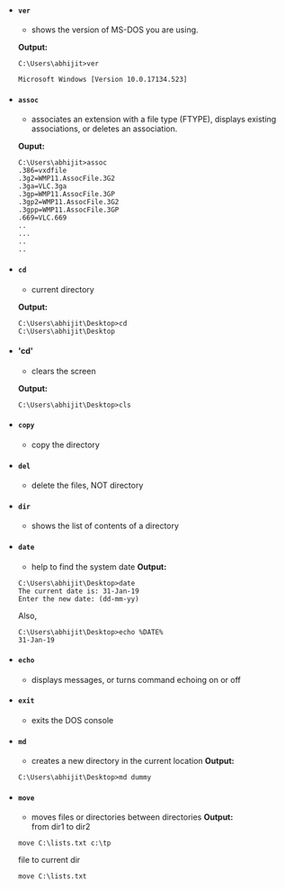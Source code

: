 * #### `ver`
  - shows the version of MS-DOS you are using.
  
  **Output:**
  ```
  C:\Users\abhijit>ver
  
  Microsoft Windows [Version 10.0.17134.523]
  ```
* #### `assoc`
  - associates an extension with a file type (FTYPE), displays existing associations, or deletes an association.
  
  **Ouput:**
  ```
  C:\Users\abhijit>assoc
  .386=vxdfile
  .3g2=WMP11.AssocFile.3G2
  .3ga=VLC.3ga
  .3gp=WMP11.AssocFile.3GP
  .3gp2=WMP11.AssocFile.3G2
  .3gpp=WMP11.AssocFile.3GP
  .669=VLC.669
  ..
  ...
  ..
  ..
  ```
* #### `cd`
  - current directory
  
  **Output:**
  ```
  C:\Users\abhijit\Desktop>cd
  C:\Users\abhijit\Desktop
  ```
* #### 'cd'
  - clears the screen
  
  **Output:**
  ```
  C:\Users\abhijit\Desktop>cls
  ```
* #### `copy`
  - copy the directory
* #### `del`
  - delete the files, NOT directory
* #### `dir`
  - shows the list of contents of a directory
* #### `date`
  - help to find the system date
  **Output:**
  ```
  C:\Users\abhijit\Desktop>date
  The current date is: 31-Jan-19
  Enter the new date: (dd-mm-yy)
  ```
  Also, 
  ```
  C:\Users\abhijit\Desktop>echo %DATE%
  31-Jan-19
  ```
* #### `echo`
  - displays messages, or turns command echoing on or off
* #### `exit`
  - exits the DOS console
* #### `md`
  - creates a new directory in the current location
  **Output:**
  ```
  C:\Users\abhijit\Desktop>md dummy
  ```
* #### `move`
  - moves files or directories between directories
  **Output:** <br/>
  from dir1 to dir2
  ```
  move C:\lists.txt c:\tp
  ```
  file to current dir
  ```
  move C:\lists.txt
  ```
